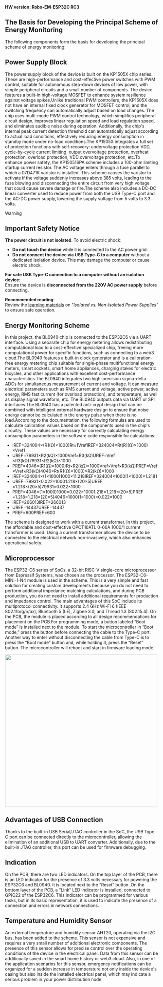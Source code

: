 **HW version: Robo-EM-ESP32C RC3**
## The Basis for Developing the Principal Scheme of Energy Monitoring

The following components form the basis for developing the principal scheme of energy monitoring:

## Power Supply Block

The power supply block of the device is built on the KP1505X chip series. These are high-performance and cost-effective power switches with PWM control, suitable for autonomous step-down devices of low power, with simple peripheral circuits and a small number of components. The device features a built-in high-voltage MOSFET to enhance system resilience against voltage spikes.Unlike traditional PWM controllers, the KP1505X does not have an internal fixed clock generator for MOSFET control, and the switching frequency can automatically adjust based on load changes. The chip uses multi-mode PWM control technology, which simplifies peripheral circuit design, improves linear regulation speed and load regulation speed, and eliminates audible noise during operation. Additionally, the chip's internal peak current detection threshold can automatically adjust according to actual load conditions, effectively reducing energy consumption in standby mode under no-load conditions.The KP1505X integrates a full set of protection functions with self-recovery: undervoltage protection VDD, cycle-by-cycle current limiting, output overvoltage protection, overheat protection, overload protection, VDD overvoltage protection, etc.To enhance power safety, the KP15051SPA scheme includes a 100-ohm limiting startup current resistor. The AC voltage enters through a fuse parallel to which a 07D471K varistor is installed. This scheme causes the varistor to activate if the voltage suddenly increases above 385 volts, leading to the fuse blowing and disconnecting the entire circuit from very high voltage that could cause severe damage or fire.The scheme also includes a DC-DC linear converter used to reduce power from both the USB Type-C port and the AC-DC power supply, lowering the supply voltage from 5 volts to 3.3 volts.

> [!WARNING]  
> ## **Important Safety Notice**  
> **The power circuit is not isolated**. To avoid electric shock:  
> - **Do not touch the device** while it is connected to the AC power grid.  
> - **Do not connect the device via USB Type-C to a computer** without a dedicated isolation device. This may damage the computer or cause electric shock.  
>   
> **For safe USB Type-C connection to a computer without an isolation device**:  
> Ensure the device is **disconnected from the 220V AC power supply** before connecting.  
>   
> **Recommended reading**:  
> Review the [learning materials](https://resources.altium.com/p/isolated-vs-non-isolated-power-supplies-right-choice-without-fail) on *"Isolated vs. Non-Isolated Power Supplies"* to ensure safe operation. 

## Energy Monitoring Scheme

In this project, the BL0940 chip is connected to the ESP32C6 via a UART interface. Using a separate chip for energy metering allows redistributing computational load to a cost-effective specialized chip, freeing more computational power for specific functions, such as connecting to a web3 cloud.The BL0940 features a built-in clock generator and is a calibration-free energy metering chip suitable for single-phase multifunctional energy meters, smart sockets, smart home appliances, charging stakes for electric bicycles, and other applications with excellent cost-performance characteristics.The BL0940 integrates two high-precision sigma-delta ADCs for simultaneous measurement of current and voltage. It can measure electrical parameters such as RMS current and voltage, active power, active energy, RMS fast current (for overload protection), and temperature, as well as display signal waveform, etc. The BL0940 outputs data via UART or SPI interfaces.The BL0940 has a patented anti-crypt design that can be combined with intelligent external hardware design to ensure that noise energy cannot be calculated in the energy pulse when there is no load.According to the documentation, the following formulas are used to calculate calibration values based on the components used in the chip's circuitry. These values are necessary for correctly calculating energy consumption parameters in the software code responsible for calculations:

- IREF=324004×(R1(Ω)×1000)Rt×1VrefIREF​=324004×Rt(R1(Ω)×1000)​×Vref​1​
- UREF=79931×R2(kΩ)×1000Vref×R3(kΩ)UREF​=Vref​×R3(kΩ)79931×R2(kΩ)×1000​
- PREF=4046×(R1(Ω)×1000)Rt×R2(kΩ)×1000Vref×Vref×R3(kΩ)PREF​=Vref​×Vref​×R3(kΩ)4046×Rt(R1(Ω)×1000)​×R2(kΩ)×1000​
- IREF=324004×(1×1000)1000×11.218IREF​=324004×1000(1×1000)​×1.2181​
- UREF=79931×0.022×10001.218×(20×5)UREF​=1.218×(20×5)79931×0.022×1000​
- PREF=4046×(1×1000)1000×0.022×10001.218×1.218×(20×5)PREF​=1.218×1.218×(20×5)4046×1000(1×1000)​×0.022×1000​
- IREF=266013IREF​=266013
- UREF=14437UREF​=14437
- PREF=600PREF​=600

The scheme is designed to work with a current transformer. In this project, the affordable and cost-effective OPCT10ATL 0-60A 1000/1 current transformer is used. Using a current transformer allows the device to be connected to the electrical network non-invasively, which also enhances operational safety.

## Microprocessor

The ESP32-C6 series of SoCs, a 32-bit RISC-V single-core microprocessor from Espressif Systems, was chosen as the processor. The ESP32-C6-MINI-1-N4 module is used in the scheme. This is a very simple and fast solution for creating custom developments because you do not need to perform additional impedance matching calculations, and during PCB production, you do not need to install additional requirements for production and impedance control. The main advantages of this SoC include its multiprotocol connectivity. It supports 2.4 GHz Wi-Fi 6 (IEEE 802.11b/g/n/ax), Bluetooth 5 (LE), Zigbee 3.0, and Thread 1.3 (802.15.4). On the PCB, the module is placed according to all design recommendations for placement on the PCB.For programming mode, a button labeled “Boot mode” is installed next to the module. To start the microcontroller in “Boot mode,” press the button before connecting the cable to the Type-C port. Another way to enter without disconnecting the cable from Type-C is to press the “Boot mode” button and, while holding it, press the “Reset” button. The microcontroller will reboot and start in firmware loading mode.

<img src="https://github.com/airalab/hardware/blob/main/EM/ESP32C6/Img/info.png" width="500px">

## Advantages of USB Connection

Thanks to the built-in USB Serial/JTAG controller in the SoC, the USB Type-C port can be connected directly to the microcontroller, allowing the elimination of an additional USB to UART converter. Additionally, due to the built-in JTAG controller, this port can be used for firmware debugging.

## Indication

On the PCB, there are two LED indicators. On the top layer of the PCB, there is an LED indicator for the presence of 3.3 volts necessary for powering the ESP32C6 and BL0940. It is located next to the “Reset” button. On the bottom layer of the PCB, a “Link” LED indicator is installed, connected to GPIO22 of the ESP32C6. This indicator can be programmed for various tasks, but in its basic representation, it is used to indicate the presence of a connection and errors in network connections.

## Temperature and Humidity Sensor

An external temperature and humidity sensor AHT20, operating via the I2C bus, has been added to the scheme. This sensor is not expensive and requires a very small number of additional electronic components. The presence of this sensor allows for precise control over the operating conditions of the device in the electrical panel. Data from this sensor can be additionally saved in the smart home history or web3 cloud. Also, in one of the application scenarios for this sensor, emergency notifications can be organized for a sudden increase in temperature not only inside the device's casing but also inside the installed electrical panel, which may indicate a serious problem in your power distribution node.
